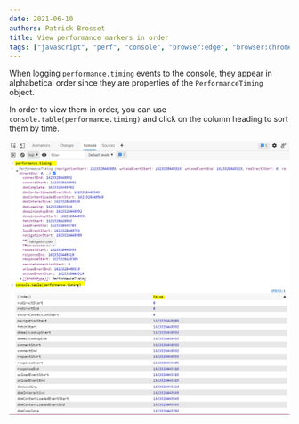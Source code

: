 ```yaml
---
date: 2021-06-10
authors: Patrick Brosset
title: View performance markers in order
tags: ["javascript", "perf", "console", "browser:edge", "browser:chrome", "browser:safari"]
---
```

When logging `performance.timing` events to the console, they appear in alphabetical order since they are properties of the `PerformanceTiming` object.

In order to view them in order, you can use `console.table(performance.timing)` and click on the column heading to sort them by time.

![The console in Edge showing the PerformanceTiming object, with alphabetical properties, and then using console.table to sort properties.](/assets/img/view-perf-markers-in-order.png)
